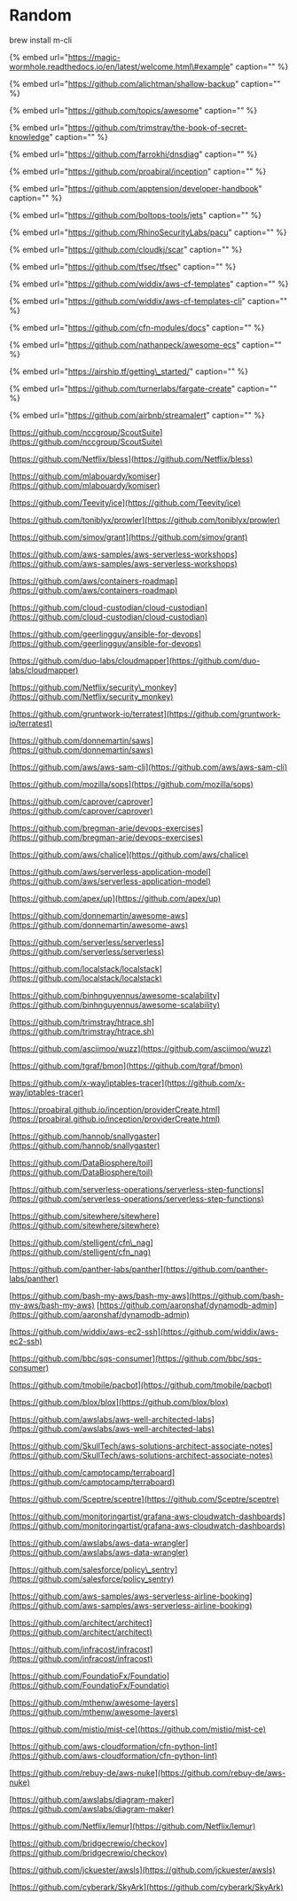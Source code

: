 # Random

brew install m-cli

{% embed url="https://magic-wormhole.readthedocs.io/en/latest/welcome.html\#example" caption="" %}

{% embed url="https://github.com/alichtman/shallow-backup" caption="" %}

{% embed url="https://github.com/topics/awesome" caption="" %}

{% embed url="https://github.com/trimstray/the-book-of-secret-knowledge" caption="" %}

{% embed url="https://github.com/farrokhi/dnsdiag" caption="" %}

{% embed url="https://github.com/proabiral/inception" caption="" %}

{% embed url="https://github.com/apptension/developer-handbook" caption="" %}

{% embed url="https://github.com/boltops-tools/jets" caption="" %}

{% embed url="https://github.com/RhinoSecurityLabs/pacu" caption="" %}

{% embed url="https://github.com/cloudkj/scar" caption="" %}

{% embed url="https://github.com/tfsec/tfsec" caption="" %}

{% embed url="https://github.com/widdix/aws-cf-templates" caption="" %}

{% embed url="https://github.com/widdix/aws-cf-templates-cli" caption="" %}

{% embed url="https://github.com/cfn-modules/docs" caption="" %}

{% embed url="https://github.com/nathanpeck/awesome-ecs" caption="" %}

{% embed url="https://airship.tf/getting\_started/" caption="" %}

{% embed url="https://github.com/turnerlabs/fargate-create" caption="" %}

{% embed url="https://github.com/airbnb/streamalert" caption="" %}

[https://github.com/nccgroup/ScoutSuite](https://github.com/nccgroup/ScoutSuite)

[https://github.com/Netflix/bless](https://github.com/Netflix/bless)

[https://github.com/mlabouardy/komiser](https://github.com/mlabouardy/komiser)

[https://github.com/Teevity/ice](https://github.com/Teevity/ice)

[https://github.com/toniblyx/prowler](https://github.com/toniblyx/prowler)

[https://github.com/simov/grant](https://github.com/simov/grant)

[https://github.com/aws-samples/aws-serverless-workshops](https://github.com/aws-samples/aws-serverless-workshops)

[https://github.com/aws/containers-roadmap](https://github.com/aws/containers-roadmap)

[https://github.com/cloud-custodian/cloud-custodian](https://github.com/cloud-custodian/cloud-custodian)

[https://github.com/geerlingguy/ansible-for-devops](https://github.com/geerlingguy/ansible-for-devops)

[https://github.com/duo-labs/cloudmapper](https://github.com/duo-labs/cloudmapper)

[https://github.com/Netflix/security\_monkey](https://github.com/Netflix/security_monkey)

[https://github.com/gruntwork-io/terratest](https://github.com/gruntwork-io/terratest)

[https://github.com/donnemartin/saws](https://github.com/donnemartin/saws)

[https://github.com/aws/aws-sam-cli](https://github.com/aws/aws-sam-cli)

[https://github.com/mozilla/sops](https://github.com/mozilla/sops)

[https://github.com/caprover/caprover](https://github.com/caprover/caprover)

[https://github.com/bregman-arie/devops-exercises](https://github.com/bregman-arie/devops-exercises)

[https://github.com/aws/chalice](https://github.com/aws/chalice)

[https://github.com/aws/serverless-application-model](https://github.com/aws/serverless-application-model)

[https://github.com/apex/up](https://github.com/apex/up)

[https://github.com/donnemartin/awesome-aws](https://github.com/donnemartin/awesome-aws)

[https://github.com/serverless/serverless](https://github.com/serverless/serverless)

[https://github.com/localstack/localstack](https://github.com/localstack/localstack)

[https://github.com/binhnguyennus/awesome-scalability](https://github.com/binhnguyennus/awesome-scalability)

[https://github.com/trimstray/htrace.sh](https://github.com/trimstray/htrace.sh)

[https://github.com/asciimoo/wuzz](https://github.com/asciimoo/wuzz)

[https://github.com/tgraf/bmon](https://github.com/tgraf/bmon)

[https://github.com/x-way/iptables-tracer](https://github.com/x-way/iptables-tracer)

[https://proabiral.github.io/inception/providerCreate.html](https://proabiral.github.io/inception/providerCreate.html)

[https://github.com/hannob/snallygaster](https://github.com/hannob/snallygaster)

[https://github.com/DataBiosphere/toil](https://github.com/DataBiosphere/toil)

[https://github.com/serverless-operations/serverless-step-functions](https://github.com/serverless-operations/serverless-step-functions)

[https://github.com/sitewhere/sitewhere](https://github.com/sitewhere/sitewhere)

[https://github.com/stelligent/cfn\_nag](https://github.com/stelligent/cfn_nag)

[https://github.com/panther-labs/panther](https://github.com/panther-labs/panther)

[https://github.com/bash-my-aws/bash-my-aws](https://github.com/bash-my-aws/bash-my-aws) [https://github.com/aaronshaf/dynamodb-admin](https://github.com/aaronshaf/dynamodb-admin)

[https://github.com/widdix/aws-ec2-ssh](https://github.com/widdix/aws-ec2-ssh)

[https://github.com/bbc/sqs-consumer](https://github.com/bbc/sqs-consumer)

[https://github.com/tmobile/pacbot](https://github.com/tmobile/pacbot)

[https://github.com/blox/blox](https://github.com/blox/blox)

[https://github.com/awslabs/aws-well-architected-labs](https://github.com/awslabs/aws-well-architected-labs)

[https://github.com/SkullTech/aws-solutions-architect-associate-notes](https://github.com/SkullTech/aws-solutions-architect-associate-notes)

[https://github.com/camptocamp/terraboard](https://github.com/camptocamp/terraboard)

[https://github.com/Sceptre/sceptre](https://github.com/Sceptre/sceptre)

[https://github.com/monitoringartist/grafana-aws-cloudwatch-dashboards](https://github.com/monitoringartist/grafana-aws-cloudwatch-dashboards)

[https://github.com/awslabs/aws-data-wrangler](https://github.com/awslabs/aws-data-wrangler)

[https://github.com/salesforce/policy\_sentry](https://github.com/salesforce/policy_sentry)

[https://github.com/aws-samples/aws-serverless-airline-booking](https://github.com/aws-samples/aws-serverless-airline-booking)

[https://github.com/architect/architect](https://github.com/architect/architect)

[https://github.com/infracost/infracost](https://github.com/infracost/infracost)

[https://github.com/FoundatioFx/Foundatio](https://github.com/FoundatioFx/Foundatio)

[https://github.com/mthenw/awesome-layers](https://github.com/mthenw/awesome-layers)

[https://github.com/mistio/mist-ce](https://github.com/mistio/mist-ce)

[https://github.com/aws-cloudformation/cfn-python-lint](https://github.com/aws-cloudformation/cfn-python-lint)

[https://github.com/rebuy-de/aws-nuke](https://github.com/rebuy-de/aws-nuke)

[https://github.com/awslabs/diagram-maker](https://github.com/awslabs/diagram-maker)

[https://github.com/Netflix/lemur](https://github.com/Netflix/lemur)

[https://github.com/bridgecrewio/checkov](https://github.com/bridgecrewio/checkov)

[https://github.com/jckuester/awsls](https://github.com/jckuester/awsls)

[https://github.com/cyberark/SkyArk](https://github.com/cyberark/SkyArk)


